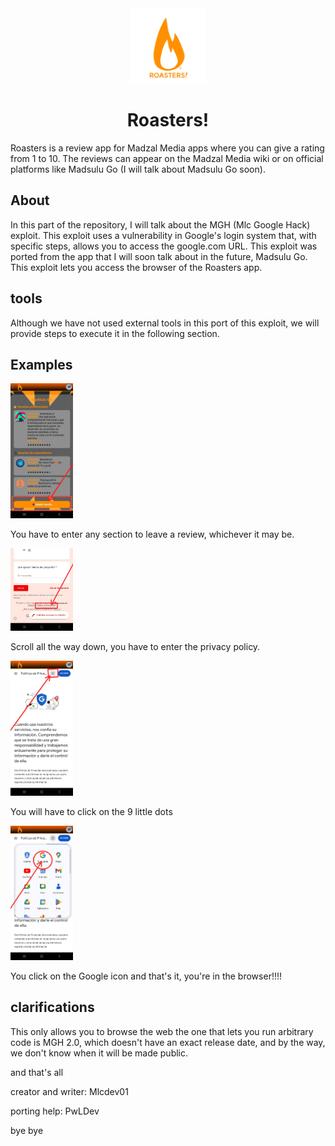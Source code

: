 <div align="center">
<img src="../.github/icons/roasters.png" width="120">
<br>
<h1>Roasters!</h1>
</div>


Roasters is a review app for Madzal Media apps where you can give a rating from 1 to 10. The reviews can appear on the Madzal Media wiki or on official platforms like Madsulu Go (I will talk about Madsulu Go soon).

## About 

In this part of the repository, I will talk about the MGH (Mlc Google Hack) exploit. This exploit uses a vulnerability in Google's login system that, with specific steps, allows you to access the google.com URL. This exploit was ported from the app that I will soon talk about in the future, Madsulu Go. This exploit lets you access the browser of the Roasters app.

## tools

Although we have not used external tools in this port of this exploit, we will provide steps to execute it in the following section.

## Examples

<img src="../.github/icons/step_1_roasters.jpg" width="100">

You have to enter any section to leave a review, whichever it may be.

<img src="../.github/icons/step_2_roasters.jpg" width="100">

Scroll all the way down, you have to enter the privacy policy.

<img src="../.github/icons/step_3_roasters.jpg" width="100">

You will have to click on the 9 little dots

<img src="../.github/icons/meow.jpg" width="100">

You click on the Google icon and that's it, you're in the browser!!!!

## clarifications

This only allows you to browse the web the one that lets you run arbitrary code is MGH 2.0, which doesn't have an exact release date, and by the way, we don't know when it will be made public.

and that's all

creator and writer: Mlcdev01

porting help: PwLDev

bye bye
